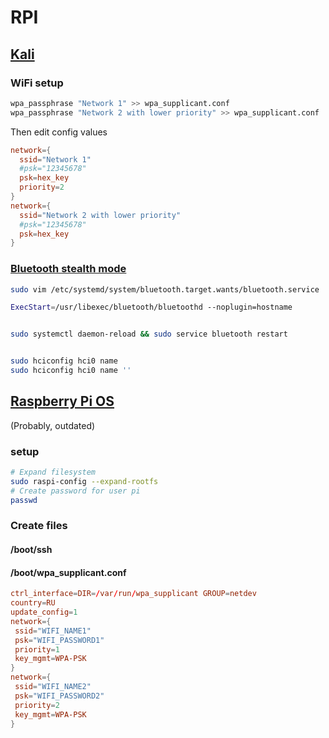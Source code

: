 # RPI

## [Kali](https://www.kali.org/docs/arm/raspberry-pi-zero-w/)

### WiFi setup

```bash
wpa_passphrase "Network 1" >> wpa_supplicant.conf
wpa_passphrase "Network 2 with lower priority" >> wpa_supplicant.conf
```

Then edit config values

```conf
network={
  ssid="Network 1"
  #psk="12345678"
  psk=hex_key
  priority=2
}
network={
  ssid="Network 2 with lower priority"
  #psk="12345678"
  psk=hex_key
}
```

### [Bluetooth stealth mode](https://stackoverflow.com/a/67193246/15844518)

```bash
sudo vim /etc/systemd/system/bluetooth.target.wants/bluetooth.service

ExecStart=/usr/libexec/bluetooth/bluetoothd --noplugin=hostname


sudo systemctl daemon-reload && sudo service bluetooth restart


sudo hciconfig hci0 name
sudo hciconfig hci0 name ''
```

## [Raspberry Pi OS](https://www.raspberrypi.com/software/operating-systems/#raspberry-pi-os-32-bit)

(Probably, outdated)

### setup

```bash
# Expand filesystem
sudo raspi-config --expand-rootfs
# Create password for user pi
passwd
```

### Create files

#### /boot/ssh

#### /boot/wpa_supplicant.conf

```conf
ctrl_interface=DIR=/var/run/wpa_supplicant GROUP=netdev
country=RU
update_config=1
network={
 ssid="WIFI_NAME1"
 psk="WIFI_PASSWORD1"
 priority=1
 key_mgmt=WPA-PSK
}
network={
 ssid="WIFI_NAME2"
 psk="WIFI_PASSWORD2"
 priority=2
 key_mgmt=WPA-PSK
}
```
